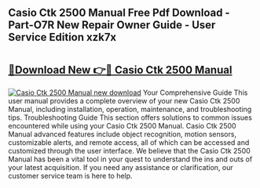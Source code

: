 ## Casio Ctk 2500 Manual Free Pdf Download - Part-O7R New Repair Owner Guide - User Service Edition xzk7x

# <h2><a href="http://bc35081.oget.top/?id=Casio+Ctk+2500+Manual">🔗Download New 👉🔴 Casio Ctk 2500 Manual</a></h2>

[![Casio Ctk 2500 Manual new download](https://i.imgur.com/5g1atiW.png)](http://bc35081.oget.top/?id=Casio+Ctk+2500+Manual)
Your Comprehensive Guide This user manual provides a complete overview of your new Casio Ctk 2500 Manual, including installation, operation, maintenance, and troubleshooting tips. Troubleshooting Guide This section offers solutions to common issues encountered while using your Casio Ctk 2500 Manual. Casio Ctk 2500 Manual advanced features include object recognition, motion sensors, customizable alerts, and remote access, all of which can be accessed and customized through the user interface. We believe that the Casio Ctk 2500 Manual has been a vital tool in your quest to understand the ins and outs of your latest acquisition. If you need any assistance or clarification, our customer service team is here to help.
